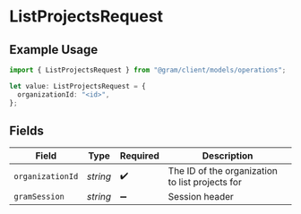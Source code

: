 # ListProjectsRequest

## Example Usage

```typescript
import { ListProjectsRequest } from "@gram/client/models/operations";

let value: ListProjectsRequest = {
  organizationId: "<id>",
};
```

## Fields

| Field                                           | Type                                            | Required                                        | Description                                     |
| ----------------------------------------------- | ----------------------------------------------- | ----------------------------------------------- | ----------------------------------------------- |
| `organizationId`                                | *string*                                        | :heavy_check_mark:                              | The ID of the organization to list projects for |
| `gramSession`                                   | *string*                                        | :heavy_minus_sign:                              | Session header                                  |